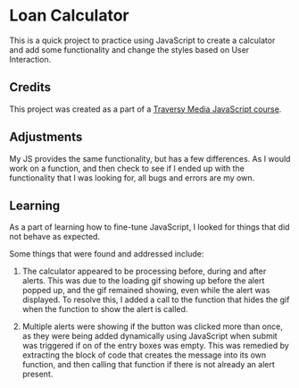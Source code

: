 # Loan Calculator

This is a quick project to practice using JavaScript to create a calculator and add some functionality and change the styles based on User Interaction.

## Credits

This project was created as a part of a [Traversy Media JavaScript course](https://www.udemy.com/modern-javascript-from-the-beginning/).

## Adjustments

My JS provides the same functionality, but has a few differences. As I would work on a function, and then check to see if I ended up with the functionality that I was looking for, all bugs and errors are my own.

## Learning

As a part of learning how to fine-tune JavaScript, I looked for things that did not behave as expected.

Some things that were found and addressed include:

1. The calculator appeared to be processing before, during and after alerts. This was due to the loading gif showing up before the alert popped up, and the gif remained showing, even while the alert was displayed. To resolve this, I added a call to the function that hides the gif when the function to show the alert is called.

2. Multiple alerts were showing if the button was clicked more than once, as they were being added dynamically using JavaScript when submit was triggered if on of the entry boxes was empty. This was remedied by extracting the block of code that creates the message into its own function, and then calling that function if there is not already an alert present.

